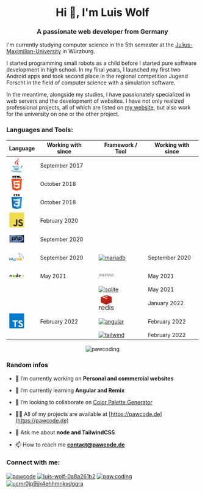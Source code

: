 <h1 align="center">Hi 👋, I'm Luis Wolf</h1>
<h3 align="center">A passionate web developer from Germany</h3>


I'm currently studying computer science in the 5th semester at the [Julius-Maximilian-University](https://www.informatik.uni-wuerzburg.de/) in Würzburg.

I started programming small robots as a child before I started pure software development in high school.
In my final years, I launched my first two Android apps and took second place in the regional competition Jugend Forscht in the field of computer science with a simulation software.

In the meantime, alongside my studies, I have passionately specialized in web servers and the development of websites.
I have not only realized professional projects, all of which are listed on [my website](https://pawcode.de/), but also work for the university on one or the other project.


<h3 align="left">Languages and Tools:</h3>

| Language | Working with since |   | Framework / Tool | Working with since |
| -------- | ------------------ | - | ---------------- | ------------------ |
| <a href="https://www.java.com" target="_blank" rel="noreferrer"> <img src="https://raw.githubusercontent.com/devicons/devicon/master/icons/java/java-original.svg" alt="java" width="40" height="40"/> </a> | September 2017
| <a href="https://www.w3.org/html/" target="_blank" rel="noreferrer"> <img src="https://raw.githubusercontent.com/devicons/devicon/master/icons/html5/html5-original-wordmark.svg" alt="html5" width="40" height="40"/> </a> | October 2018
| <a href="https://www.w3schools.com/css/" target="_blank" rel="noreferrer"> <img src="https://raw.githubusercontent.com/devicons/devicon/master/icons/css3/css3-original-wordmark.svg" alt="css3" width="40" height="40"/> </a> | October 2018
| <a href="https://developer.mozilla.org/en-US/docs/Web/JavaScript" target="_blank" rel="noreferrer"> <img src="https://raw.githubusercontent.com/devicons/devicon/master/icons/javascript/javascript-original.svg" alt="javascript" width="40" height="40"/> </a> | February 2020 |
| <a href="https://www.php.net" target="_blank" rel="noreferrer"> <img src="https://raw.githubusercontent.com/devicons/devicon/master/icons/php/php-original.svg" alt="php" width="40" height="40"/> </a> | September 2020 |
| <a href="https://www.mysql.com/" target="_blank" rel="noreferrer"> <img src="https://raw.githubusercontent.com/devicons/devicon/master/icons/mysql/mysql-original-wordmark.svg" alt="mysql" width="40" height="40"/> </a> | September 2020 | | <a href="https://mariadb.org/" target="_blank" rel="noreferrer"> <img src="https://www.vectorlogo.zone/logos/mariadb/mariadb-icon.svg" alt="mariadb" width="40" height="40"/> </a> | September 2020
| <a href="https://nodejs.org" target="_blank" rel="noreferrer"> <img src="https://raw.githubusercontent.com/devicons/devicon/master/icons/nodejs/nodejs-original-wordmark.svg" alt="nodejs" width="40" height="40"/> </a> | May 2021 | | <a href="https://expressjs.com" target="_blank" rel="noreferrer"> <img src="https://raw.githubusercontent.com/devicons/devicon/master/icons/express/express-original-wordmark.svg" alt="express" width="40" height="40"/> </a> | May 2021 |
| | | | <a href="https://www.sqlite.org/" target="_blank" rel="noreferrer"> <img src="https://www.vectorlogo.zone/logos/sqlite/sqlite-icon.svg" alt="sqlite" width="40" height="40"/> </a> | May 2021
| | | | <a href="https://redis.io" target="_blank" rel="noreferrer"> <img src="https://raw.githubusercontent.com/devicons/devicon/master/icons/redis/redis-original-wordmark.svg" alt="redis" width="40" height="40"/> </a> | January 2022 |
| <a href="https://www.typescriptlang.org/" target="_blank" rel="noreferrer"> <img src="https://raw.githubusercontent.com/devicons/devicon/master/icons/typescript/typescript-original.svg" alt="typescript" width="40" height="40"/> </a> | February 2022| | <a href="https://angular.io" target="_blank" rel="noreferrer"> <img src="https://angular.io/assets/images/logos/angular/angular.svg" alt="angular" width="40" height="40"/> </a> | February 2022 |
| | | | <a href="https://tailwindcss.com/" target="_blank" rel="noreferrer"> <img src="https://www.vectorlogo.zone/logos/tailwindcss/tailwindcss-icon.svg" alt="tailwind" width="40" height="40"/> </a> | February 2022


<p align="center"><img align="center" src="https://github-readme-stats.vercel.app/api/top-langs?username=pawcoding&show_icons=true&locale=en&layout=compact" alt="pawcoding" /></p>


<h3 align="left">Random infos</h3>

- 🔭 I’m currently working on **Personal and commercial websites**

- 🌱 I’m currently learning **Angular and Remix**

- 👯 I’m looking to collaborate on [Color Palette Generator](https://github.com/pawcoding/tailwind-color-generator)

- 👨‍💻 All of my projects are available at [https://pawcode.de](https://pawcode.de)

- 💬 Ask me about **node and TailwindCSS**

- 📫 How to reach me **contact@pawcode.de**


<h3 align="left">Connect with me:</h3>
<p align="left">
<a href="https://twitter.com/pawcode" target="blank"><img align="center" src="https://raw.githubusercontent.com/rahuldkjain/github-profile-readme-generator/master/src/images/icons/Social/twitter.svg" alt="pawcode" height="30" width="40" /></a>
<a href="https://linkedin.com/in/luis-wolf-0a8a261b2" target="blank"><img align="center" src="https://raw.githubusercontent.com/rahuldkjain/github-profile-readme-generator/master/src/images/icons/Social/linked-in-alt.svg" alt="luis-wolf-0a8a261b2" height="30" width="40" /></a>
<a href="https://instagram.com/paw.coding" target="blank"><img align="center" src="https://raw.githubusercontent.com/rahuldkjain/github-profile-readme-generator/master/src/images/icons/Social/instagram.svg" alt="paw.coding" height="30" width="40" /></a>
<a href="https://www.youtube.com/c/ucmr0jp9jjk4ehhmnkvdggra" target="blank"><img align="center" src="https://raw.githubusercontent.com/rahuldkjain/github-profile-readme-generator/master/src/images/icons/Social/youtube.svg" alt="ucmr0jp9jjk4ehhmnkvdggra" height="30" width="40" /></a>
</p>
